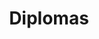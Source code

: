 ---
title: "Diplomas"
description: "diplomas and honors"
draft: false
bg_image: "images/featue-bg.jpg"
---